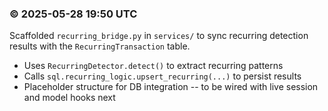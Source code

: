 ### © 2025-05-28 19:50 UTC

Scaffolded `recurring_bridge.py` in `services/` to sync recurring detection results with the `RecurringTransaction` table.

- Uses `RecurringDetector.detect()` to extract recurring patterns  
- Calls `sql.recurring_logic.upsert_recurring(...)` to persist results  
- Placeholder structure for DB integration -- to be wired with live session and model hooks next
